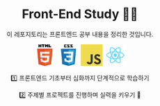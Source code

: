 <div align="center">
  <h1>Front-End Study 🎨✨</h1>
  <p>이 레포지토리는 프론트엔드 공부 내용을 정리한 것입니다.</p>
  <img src="https://raw.githubusercontent.com/github/explore/main/topics/html/html.png" alt="HTML" width="50">
  <img src="https://raw.githubusercontent.com/github/explore/main/topics/css/css.png" alt="CSS" width="50">
  <img src="https://raw.githubusercontent.com/github/explore/main/topics/javascript/javascript.png" alt="JavaScript" width="50">
  <img src="https://raw.githubusercontent.com/github/explore/main/topics/react/react.png" alt="React" width="50">
</div>

<div align="center">
  <p>1️⃣ 프론트엔드 기초부터 심화까지 단계적으로 학습하기 </p>
  <p>2️⃣ 주제별 프로젝트를 진행하며 실력을 키우기 💪  </p>
</div>

